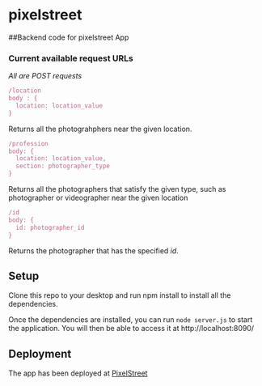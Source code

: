 # pixelstreet
##Backend code for pixelstreet App

### Current available request URLs

*All are POST requests*

``` javascript
/location
body : {
  location: location_value
}
```
Returns all the photograhphers near the given location.

``` javascript
/profession
body: {
  location: location_value,
  section: photographer_type
}
```
Returns all the photographers that satisfy the given type, such as photographer or videographer near the given location 

``` javascript
/id
body: {
  id: photographer_id
}
```
Returns the photographer that has the specified *id*.

## Setup
Clone this repo to your desktop and run npm install to install all the dependencies.

Once the dependencies are installed, you can run `node server.js` to start the application. You will then be able to access it at http://localhost:8090/

## Deployment
The app has been deployed at [PixelStreet](https://pixel-street.herokuapp.com/)
